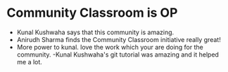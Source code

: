 # Community Classroom is OP

- Kunal Kushwaha says that this community is amazing.
- Anirudh Sharma finds the Community Classroom initiative really great!
- More power to kunal. love the work which your are doing for the community.
-Kunal Kushwaha's git tutorial was amazing and it helped me a lot.
